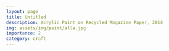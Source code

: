 ```yaml
---
layout: page
title: Untitled
description: Acrylic Paint on Recycled Magazine Paper, 2014
img: assets/img/paint/alla.jpg
importance: 2
category: craft
---
```



